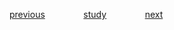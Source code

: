 
<a href="https://github.com/raphaelkaique1/study/blob/main/6-desenvolvimento_desktop/6.2-linguagens_de_programacao_para_desktop/electron.md">previous</a>⠀⠀⠀⠀⠀⠀<a href="https://github.com/raphaelkaique1/study#sdk_software_development_kit_e_ferramentas">study</a>⠀⠀⠀⠀⠀⠀<a href="https://github.com/raphaelkaique1/study/blob/main/6-desenvolvimento_desktop/6.3-sdk_software_development_kit_e_ferramentas/ferramentas_de_desenvolvimento_integradas_ides_para_desktop.md">next</a>